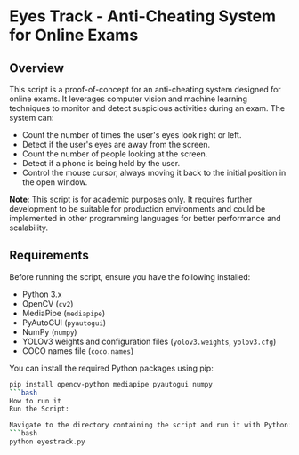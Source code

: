 # Eyes Track - Anti-Cheating System for Online Exams

## Overview

This script is a proof-of-concept for an anti-cheating system designed for online exams. It leverages computer vision and machine learning techniques to monitor and detect suspicious activities during an exam. The system can:

- Count the number of times the user's eyes look right or left.
- Detect if the user's eyes are away from the screen.
- Count the number of people looking at the screen.
- Detect if a phone is being held by the user.
- Control the mouse cursor, always moving it back to the initial position in the open window.

**Note**: This script is for academic purposes only. It requires further development to be suitable for production environments and could be implemented in other programming languages for better performance and scalability.

## Requirements

Before running the script, ensure you have the following installed:

- Python 3.x
- OpenCV (`cv2`)
- MediaPipe (`mediapipe`)
- PyAutoGUI (`pyautogui`)
- NumPy (`numpy`)
- YOLOv3 weights and configuration files (`yolov3.weights`, `yolov3.cfg`)
- COCO names file (`coco.names`)

You can install the required Python packages using pip:

```bash
pip install opencv-python mediapipe pyautogui numpy
```bash
How to run it 
Run the Script:

Navigate to the directory containing the script and run it with Python:
```bash
python eyestrack.py

